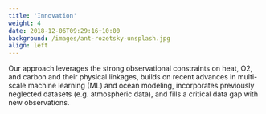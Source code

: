 ```yaml
---
title: 'Innovation'
weight: 4
date: 2018-12-06T09:29:16+10:00
background: /images/ant-rozetsky-unsplash.jpg
align: left
---
```


<!---
This innovative effort leverages the availability of big data from high-resolution simulations, as well as data assimilation products (combining models and observations), with powerful machine learning algorithms to improve the representation of subgrid physics in the ocean, sea-ice and atmosphere components of existing climate models.)
-->
Our approach leverages the strong observational constraints on heat, O2, and carbon and their physical
linkages, builds on recent advances in multi-scale machine learning (ML) and ocean
modeling, incorporates previously neglected datasets (e.g. atmospheric data), and fills a
critical data gap with new observations.

